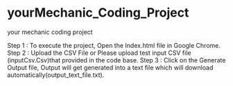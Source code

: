 # yourMechanic_Coding_Project
your mechanic coding project

Step 1 : To execute the project, Open the Index.html file in Google Chrome.
Step 2 : Upload the CSV File or Please upload test input CSV file (inputCsv.Csv)that provided in the code base.
Step 3 : Click on the Generate Output file, Output will get generated into a text file which will download automatically(output_text_file.txt).
